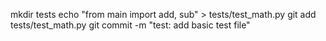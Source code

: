 mkdir tests
echo "from main import add, sub" > tests/test_math.py
git add tests/test_math.py
git commit -m "test: add basic test file"


